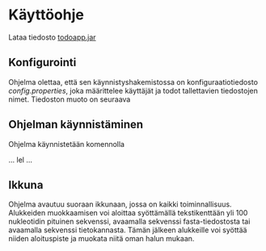 # Käyttöohje

Lataa tiedosto [todoapp.jar](https://github.com/mluukkai/OtmTodoApp/releases/tag/0.1)

## Konfigurointi

Ohjelma olettaa, että sen käynnistyshakemistossa on konfiguraatiotiedosto _config.properties_, joka määrittelee käyttäjät ja todot tallettavien tiedostojen nimet. Tiedoston muoto on seuraava


## Ohjelman käynnistäminen

Ohjelma käynnistetään komennolla 

...
lel
...

## Ikkuna

Ohjelma avautuu suoraan ikkunaan, jossa on kaikki toiminnallisuus. Alukkeiden muokkaamisen voi aloittaa syöttämällä tekstikenttään yli 100 nukleotidin pituinen sekvenssi, avaamalla sekvenssi fasta-tiedostosta tai avaamalla sekvenssi tietokannasta. Tämän jälkeen alukkeille voi syöttää niiden aloituspiste ja muokata niitä oman halun mukaan.
